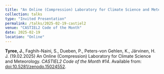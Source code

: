 ```yaml
---
title: "An Online (Compression) Laboratory for Climate Science and Meteorology"
collection: talks
type: "Invited Presentation"
permalink: /talks/2025-02-19-castiel2
venue: "CASTIEL2 Code of the Month"
date: 2025-02-19
location: "Online"
---
```


**Tyree, J.**, Faghih-Naini, S., Dueben, P., Peters-von Gehlen, K., Järvinen, H. J. (19.02.2025) An Online (Compression) Laboratory for Climate Science and Meteorology. *CASTIEL2 Code of the Month #14*. Available from: [doi:10.5281/zenodo.15024552](https://doi.org/10.5281/zenodo.15024552).
